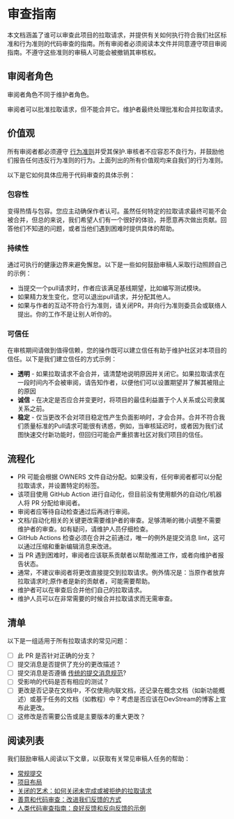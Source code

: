# 审查指南

本文档涵盖了谁可以审查此项目的拉取请求，并提供有关如何执行符合我们社区标准和行为准则的代码审查的指南。所有审阅者必须阅读本文件并同意遵守项目审阅指南。不遵守这些准则的审稿人可能会被撤销其审核权。

[howto]: https://contribute.cncf.io/maintainers/github/templates/recommended/reviewing/

## 审阅者角色

审阅者角色不同于维护者角色。

审阅者可以批准拉取请求，但不能合并它。维护者最终处理批准和合并拉取请求。

## 价值观

所有审阅者都必须遵守 [行为准则](https://github.com/devstream-io/devstream/blob/main/CODE_OF_CONDUCT.md)并受其保护.审核者不应容忍不良行为，并鼓励他们报告任何违反行为准则的行为。上面列出的所有价值观均来自我们的行为准则。

以下是它如何具体应用于代码审查的具体示例：

### 包容性

变得热情与包容。您应主动确保作者认可。虽然任何特定的拉取请求最终可能不会被合并，但总的来说，我们希望人们有一个很好的体验，并愿意再次做出贡献。回答他们不知道的问题，或者当他们遇到困难时提供具体的帮助。

### 持续性

通过可执行的健康边界来避免懈怠。以下是一些如何鼓励审稿人采取行动照顾自己的示例：

- 当提交一个pull请求时，作者应该满足基线期望，比如编写测试模块。
- 如果精力发生变化，您可以退出pull请求，并分配其他人。
- 如果与作者的互动不符合行为准则，请关闭PR，并向行为准则委员会或联络人提出。你的工作不是让别人听你的。

### 可信任

在审核期间请做到值得信赖，您的操作既可以建立信任有助于维护社区对本项目的信任。以下是我们建立信任的方式示例：

- **透明** - 如果拉取请求不会合并，请清楚地说明原因并关闭它。如果拉取请求在一段时间内不会被审阅，请告知作者，以便他们可以设置期望并了解其被阻止的原因
- **诚信** - 在决定是否应合并变更时，将项目的最佳利益置于个人关系或公司隶属关系之前。
- **稳定** - 仅当更改不会对项目稳定性产生负面影响时，才会合并。合并不符合我们质量标准的Pull请求可能很有诱惑，例如，当审核延迟时，或者因为我们试图快速交付新功能时，但回归可能会严重损害社区对我们项目的信任。

## 流程化

- PR 可能会根据 OWNERS 文件自动分配。如果没有，任何审阅者都可以分配拉取请求，并设置特定的标签。
- 该项目使用 GitHub Action 进行自动化，但目前没有使用额外的自动化/机器人将 PR 分配给审阅者。
- 审阅者应等待自动检查通过后再进行审阅。
- 文档/自动化相关的关键更改需要维护者的审查。足够清晰的微小调整不需要维护者的审查。如有疑问，请维护人员仔细检查。
- GitHub Actions 检查必须在合并之前通过，唯一的例外是提交消息 lint，这可以通过压缩和重新编辑消息来改进。
- 当 PR 遇到困难时，审阅者应该联系贡献者以帮助推进工作，或者向维护者报告状态。
- 通常，不建议审阅者将更改直接提交到拉取请求。例外情况是：当原作者放弃拉取请求时;原作者是新的贡献者，可能需要帮助。
- 维护者可以在审查后合并他们自己的拉取请求。
- 维护人员可以在非常需要的时候合并拉取请求而无需审查。

## 清单

以下是一组适用于所有拉取请求的常见问题：

- [ ] 此 PR 是否针对正确的分支？
- [ ] 提交消息是否提供了充分的更改描述？
- [ ] 提交消息是否遵循 [传统的提交消息规范](https://www.conventionalcommits.org/en/v1.0.0/)?
- [ ] 受影响的代码是否有相应的测试？
- [ ] 更改是否记录在文档中，不仅使用内联文档，还记录在概念文档（如新功能概述）或基于任务的文档（如教程）中？考虑是否应该在DevStream的博客上宣布此更改。
- [ ] 这修改是否需要公告或是主要版本的重大更改？

## 阅读列表

我们鼓励审稿人阅读以下文章，以获取有关常见审稿人任务的帮助：

- [常规提交](https://www.conventionalcommits.org/en/v1.0.0/)
- [项目布局](https://docs.devstream.io/en/latest/development/project-layout/)
- [关闭的艺术：如何关闭未完成或被拒绝的拉取请求](https://blog.jessfraz.com/post/the-art-of-closing/)
- [善意和代码审查：改进我们反馈的方式](https://product.voxmedia.com/2018/8/21/17549400/kindness-and-code-reviews-improving-the-way-we-give-feedback)
- [人类代码审查指南：良好反馈和反向反馈的示例](https://phauer.com/2018/code-review-guidelines/#code-reviews-guidelines-for-the-reviewer)
